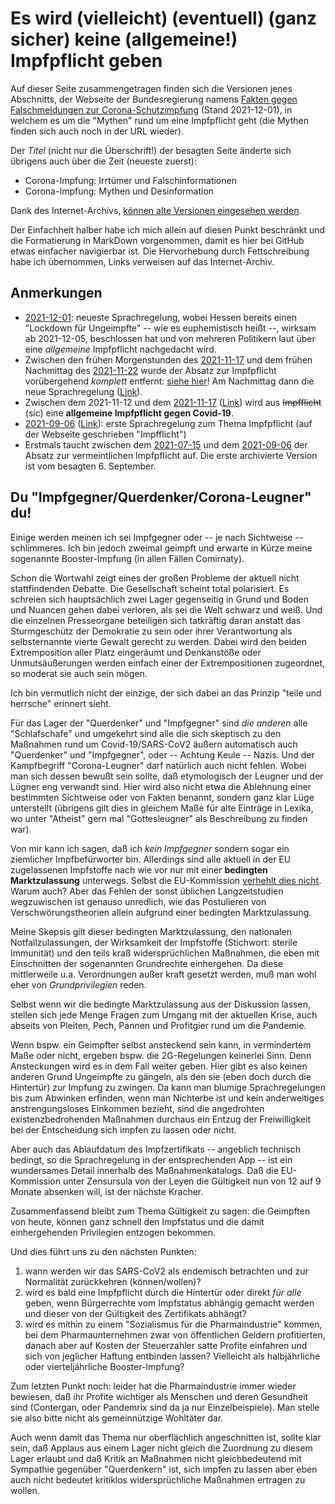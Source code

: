 # Es wird (vielleicht) (eventuell) (ganz sicher) keine (allgemeine!) Impfpflicht geben

Auf dieser Seite zusammengetragen finden sich die Versionen jenes Abschnitts, der Webseite der Bundesregierung namens [Fakten gegen Falschmeldungen zur Corona-Schutzimpfung](https://www.bundesregierung.de/breg-de/themen/corona-informationen-impfung/mythen-impfstoff-1831898) (Stand 2021-12-01), in welchem es um die "Mythen" rund um eine Impfpflicht geht (die Mythen finden sich auch noch in der URL wieder).

Der _Titel_ (nicht nur die Überschrift!) der besagten Seite änderte sich übrigens auch über die Zeit (neueste zuerst):

* Corona-Impfung: Irrtümer und Falschinformationen
* Corona-Impfung: Mythen und Desinformation

Dank des Internet-Archivs, [können alte Versionen eingesehen werden](https://web.archive.org/*/web/https://www.bundesregierung.de/breg-de/themen/corona-informationen-impfung/mythen-impfstoff-1831898).

Der Einfachheit halber habe ich mich allein auf diesen Punkt beschränkt und die Formatierung in MarkDown vorgenommen, damit es hier bei GitHub etwas einfacher navigierbar ist. Die Hervorhebung durch Fettschreibung habe ich übernommen, Links verweisen auf das Internet-Archiv.

## Anmerkungen

* [2021-12-01](2021-12-01.md): neueste Sprachregelung, wobei Hessen bereits einen "Lockdown für Ungeimpfte" -- wie es euphemistisch heißt --, wirksam ab 2021-12-05, beschlossen hat und von mehreren Politikern laut über eine _allgemeine_ Impfpflicht nachgedacht wird.
* Zwischen den frühen Morgenstunden des [2021-11-17](2021-11-17.md) und dem frühen Nachmittag des [2021-11-22](2021-11-22.md) wurde der Absatz zur Impfpflicht vorübergehend _komplett_ entfernt: [siehe hier](https://web.archive.org/web/20211122010813/https://www.bundesregierung.de/breg-de/themen/corona-informationen-impfung/mythen-impfstoff-1831898)! Am Nachmittag dann die neue Sprachregelung ([Link](https://web.archive.org/web/20211122133449/https://www.bundesregierung.de/breg-de/themen/corona-informationen-impfung/mythen-impfstoff-1831898/)).
* Zwischen dem 2021-11-12 und dem [2021-11-17](2021-11-17.md) ([Link](https://web.archive.org/web/20211117003955/https://www.bundesregierung.de/breg-de/themen/corona-informationen-impfung/mythen-impfstoff-1831898/)) wird aus ~~Impfflicht~~ (sic) eine **allgemeine Impfpflicht gegen Covid-19**.
* [2021-09-06](2021-09-06.md) ([Link](https://web.archive.org/web/20210906210857/https://www.bundesregierung.de/breg-de/themen/corona-informationen-impfung/mythen-impfstoff-1831898/)): erste Sprachregelung zum Thema Impfpflicht (auf der Webseite geschrieben "Impfflicht")
* Erstmals taucht zwischen dem [2021-07-15](https://web.archive.org/web/20210715222853/https://www.bundesregierung.de/breg-de/themen/corona-informationen-impfung/mythen-impfstoff-1831898) und dem [2021-09-06](2021-09-06.md) der Absatz zur vermeintlichen Impfpflicht auf. Die erste archivierte Version ist vom besagten 6. September.

## Du "Impfgegner/Querdenker/Corona-Leugner" du!

Einige werden meinen ich sei Impfgegner oder -- je nach Sichtweise -- schlimmeres. Ich bin jedoch zweimal geimpft und erwarte in Kürze meine sogenannte Booster-Impfung (in allen Fällen Comirnaty).

Schon die Wortwahl zeigt eines der großen Probleme der aktuell nicht stattfindenden Debatte. Die Gesellschaft scheint total polarisiert. Es schreien sich hauptsächlich zwei Lager gegenseitig in Grund und Boden und Nuancen gehen dabei verloren, als sei die Welt schwarz und weiß. Und die einzelnen Presseorgane beteiligen sich tatkräftig daran anstatt das Sturmgeschütz der Demokratie zu sein oder ihrer Verantwortung als selbsternannte vierte Gewalt gerecht zu werden. Dabei wird den beiden Extremposition aller Platz eingeräumt und Denkanstöße oder Unmutsäußerungen werden einfach einer der Extrempositionen zugeordnet, so moderat sie auch sein mögen.

Ich bin vermutlich nicht der einzige, der sich dabei an das Prinzip "teile und herrsche" erinnert sieht.

Für das Lager der "Querdenker" und "Impfgegner" sind _die anderen_ alle "Schlafschafe" und umgekehrt sind alle die sich skeptisch zu den Maßnahmen rund um Covid-19/SARS-CoV2 äußern automatisch auch "Querdenker" und "Impfgegner", oder -- Achtung Keule -- Nazis. Und der Kampfbegriff "Corona-Leugner" darf natürlich auch nicht fehlen. Wobei man sich dessen bewußt sein sollte, daß etymologisch der Leugner und der Lügner eng verwandt sind. Hier wird also nicht etwa die Ablehnung einer bestimmten Sichtweise oder von Fakten benannt, sondern ganz klar Lüge unterstellt (übrigens gilt dies in gleichem Maße für alte Einträge in Lexika, wo unter "Atheist" gern mal "Gottesleugner" als Beschreibung zu finden war).

Von mir kann ich sagen, daß ich _kein Impfgegner_ sondern sogar ein ziemlicher Impfbefürworter bin. Allerdings sind alle aktuell in der EU zugelassenen Impfstoffe nach wie vor nur mit einer **bedingten Marktzulassung** unterwegs. Selbst die EU-Kommission [verhehlt dies nicht](https://web.archive.org/web/*/https://ec.europa.eu/commission/presscorner/detail/de/qanda_20_2390). Warum auch? Aber das Fehlen der sonst üblichen Langzeitstudien wegzuwischen ist genauso unredlich, wie das Postulieren von Verschwörungstheorien allein aufgrund einer bedingten Marktzulassung.

Meine Skepsis gilt dieser bedingten Marktzulassung, den nationalen Notfallzulassungen, der Wirksamkeit der Impfstoffe (Stichwort: sterile Immunität) und den teils kraß widersprüchlichen Maßnahmen, die eben mit Einschnitten der sogenannten Grundrechte einhergehen. Da diese mittlerweile u.a. Verordnungen außer kraft gesetzt werden, muß man wohl eher von _Grundprivilegien_ reden.

Selbst wenn wir die bedingte Marktzulassung aus der Diskussion lassen, stellen sich jede Menge Fragen zum Umgang mit der aktuellen Krise, auch abseits von Pleiten, Pech, Pannen und Profitgier rund um die Pandemie.

Wenn bspw. ein Geimpfter selbst ansteckend sein kann, in vermindertem Maße oder nicht, ergeben bspw. die 2G-Regelungen keinerlei Sinn. Denn Ansteckungen wird es in dem Fall weiter geben. Hier gibt es also keinen anderen Grund Ungeimpfte zu gängeln, als den sie (eben doch durch die Hintertür) zur Impfung zu zwingen. Da kann man blumige Sprachregelungen bis zum Abwinken erfinden, wenn man Nichterbe ist und kein anderweitiges anstrengungsloses Einkommen bezieht, sind die angedrohten existenzbedrohenden Maßnahmen durchaus ein Entzug der Freiwilligkeit bei der Entscheidung sich impfen zu lassen oder nicht.

Aber auch das Ablaufdatum des Impfzertifikats -- angeblich technisch bedingt, so die Sprachregelung in der entsprechenden App -- ist ein wundersames Detail innerhalb des Maßnahmenkatalogs. Daß die EU-Kommission unter Zensursula von der Leyen die Gültigkeit nun von 12 auf 9 Monate absenken will, ist der nächste Kracher.

Zusammenfassend bleibt zum Thema Gültigkeit zu sagen: die Geimpften von heute, können ganz schnell den Impfstatus und die damit einhergehenden Privilegien entzogen bekommen.

Und dies führt uns zu den nächsten Punkten:

1. wann werden wir das SARS-CoV2 als endemisch betrachten und zur Normalität zurückkehren (können/wollen)?
2. wird es bald eine Impfpflicht durch die Hintertür oder direkt _für alle_ geben, wenn Bürgerrechte vom Impfstatus abhängig gemacht werden und dieser von der Gültigkeit des Zertifikats abhängt?
3. wird es mithin zu einem "Sozialismus für die Pharmaindustrie" kommen, bei dem Pharmaunternehmen zwar von öffentlichen Geldern profitierten, danach aber auf Kosten der Steuerzahler satte Profite einfahren und sich von jeglicher Haftung entbinden lassen? Vielleicht als halbjährliche oder vierteljährliche Booster-Impfung?

Zum letzten Punkt noch: leider hat die Pharmaindustrie immer wieder bewiesen, daß ihr Profite wichtiger als Menschen und deren Gesundheit sind (Contergan, oder Pandemrix sind da ja nur Einzelbeispiele). Man stelle sie also bitte nicht als gemeinnützige Wohltäter dar.

Auch wenn damit das Thema nur oberflächlich angeschnitten ist, sollte klar sein, daß Applaus aus einem Lager nicht gleich die Zuordnung zu diesem Lager erlaubt und daß Kritik an Maßnahmen nicht gleichbedeutend mit Sympathie gegenüber "Querdenkern" ist, sich impfen zu lassen aber eben auch nicht bedeutet kritiklos widersprüchliche Maßnahmen ertragen zu wollen.


